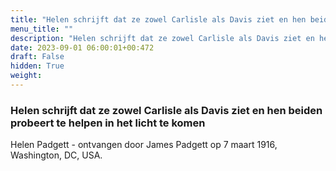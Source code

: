 ```yaml
---
title: "Helen schrijft dat ze zowel Carlisle als Davis ziet en hen beiden probeert te helpen in het licht te komen"
menu_title: ""
description: "Helen schrijft dat ze zowel Carlisle als Davis ziet en hen beiden probeert te helpen in het licht te komen"
date: 2023-09-01 06:00:01+00:472
draft: False
hidden: True
weight:
---
```

### Helen schrijft dat ze zowel Carlisle als Davis ziet en hen beiden probeert te helpen in het licht te komen

Helen Padgett - ontvangen door James Padgett op 7 maart 1916, Washington, DC, USA.
